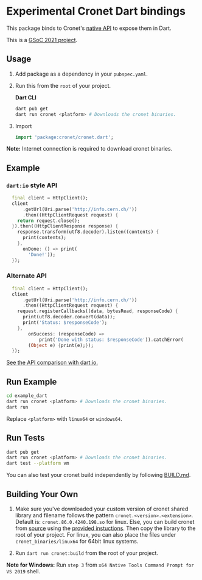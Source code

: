 # Experimental Cronet Dart bindings

This package binds to Cronet's [native API](https://chromium.googlesource.com/chromium/src/+/master/components/cronet/native/test_instructions.md) to expose them in Dart.

This is a [GSoC 2021 project](https://summerofcode.withgoogle.com/projects/#4757095741652992).

## Usage

1. Add package as a dependency in your `pubspec.yaml`.

2. Run this from the `root` of your project.

   **Dart CLI**

   ```bash
   dart pub get
   dart run cronet <platform> # Downloads the cronet binaries.
   ```

3. Import

   ```dart
   import 'package:cronet/cronet.dart';
   ```

**Note:** Internet connection is required to download cronet binaries.

## Example

### `dart:io` style API

```dart
  final client = HttpClient();
  client
      .getUrl(Uri.parse('http://info.cern.ch/'))
      .then((HttpClientRequest request) {
    return request.close();
  }).then((HttpClientResponse response) {
    response.transform(utf8.decoder).listen((contents) {
      print(contents);
    },
      onDone: () => print(
        'Done!'));
  });
```

### Alternate API

```dart
  final client = HttpClient();
  client
      .getUrl(Uri.parse('http://info.cern.ch/'))
      .then((HttpClientRequest request) {
    request.registerCallbacks((data, bytesRead, responseCode) {
      print(utf8.decoder.convert(data));
      print('Status: $responseCode');
    },
        onSuccess: (responseCode) =>
            print('Done with status: $responseCode')).catchError(
        (Object e) {print(e);});
  });
```

[See the API comparison with dart:io.](dart_io_comparison.md)

## Run Example

```bash
cd example_dart
dart run cronet <platform> # Downloads the cronet binaries.
dart run
```

Replace `<platform>` with `linux64` or `windows64`.

## Run Tests

```bash
dart pub get
dart run cronet <platform> # Downloads the cronet binaries.
dart test --platform vm
```

You can also test your cronet build independently by following [BUILD.md](third_party/cronet_sample/BUILD.md).

## Building Your Own

1. Make sure you've downloaded your custom version of cronet shared library and filename follows the pattern `cronet.<version>.<extension>`. Default is: `cronet.86.0.4240.198.so` for linux. Else, you can build cronet from [source](https://www.chromium.org/developers/how-tos/get-the-code) using the [provided instuctions](https://chromium.googlesource.com/chromium/src/+/master/components/cronet/build_instructions.md). Then copy the library to the root of your project. For linux, you can also place the files under `cronet_binaries/linux64` for 64bit linux systems.

2. Run `dart run cronet:build` from the root of your project.

**Note for Windows:** Run `step 3` from `x64 Native Tools Command Prompt for VS 2019` shell.
